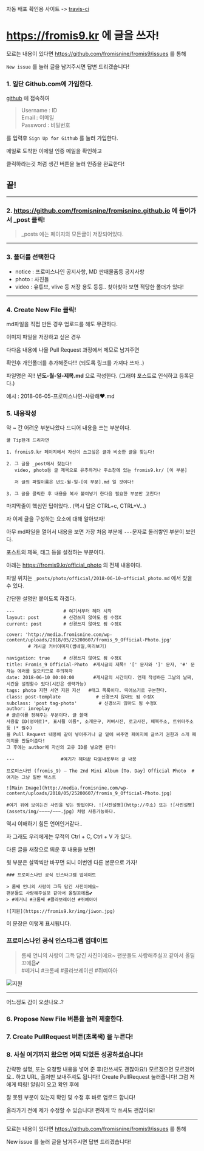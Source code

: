 자동 배포 확인용 사이트 -> [travis-ci](https://travis-ci.org/)

# https://fromis9.kr 에 글을 쓰자!

모르는 내용이 있다면 https://github.com/fromisnine/fromis9/issues 를 통해 

```New issue``` 를 눌러 글을 남겨주시면 답변 드리겠습니다!

### 1. 일단 Github.com에 가입한다.

[github](https://github.com) 에 접속하여 

> Username : ID  
Email : 이메일  
Password : 비밀번호  

를 입력후 ```Sign Up for Github``` 를 눌러 가입한다.

메일로 도착한 이메일 인증 메일을 확인하고 

클릭하라는것 처럼 생긴 버튼을 눌러 인증을 완료한다!

## 끝!

----

### 2. https://github.com/fromisnine/fromisnine.github.io 에 들어가서 _post 클릭!

> _posts 에는 페이지의 모든글이 저장되어있다.

----

### 3. 폴더를 선택한다

* notice : 프로미스나인 공지사항, MD 판매물품등 공지사항
* photo : 사진들
* video : 유튜브, vlive 등 저장 용도
등등.. 찾아찾아 보면 적당한 폴더가 있다!

-----


### 4. Create New File 클릭!


md파일을 직접 만든 경우 업로드를 해도 무관하다.

이미지 파일을 저장하고 싶은 경우

다다음 내용에 나올 Pull Request 과정에서 메모로 남겨주면

확인후 개인폴더를 추가해준다!!! (되도록 링크를 가져다 쓰자..)

파일명은 꼭!! **년도-월-일-제목.md** 으로 작성한다. (그래야 포스트로 인식하고 등록된다.)

예시 : 2018-06-05-프로미스나인-사랑해♥.md

###  5. 내용작성

약 ~ 간 어려운 부분나왔다 드디어 내용을 쓰는 부분이다.

```
꿀 Tip한개 드리자면

1. fromis9.kr 페이지에서 자신이 쓰고싶은 글과 비슷한 글을 찾는다!

2. 그 글을 _post에서 찾는다! 
   video, photo등 글 제목으로 유추하거나 주소창에 있는 fromis9.kr/ [이 부분]
   
   저 글의 파일이름은 년도-월-일-[이 부분].md 일 것이다!
   
3. 그 글을 클릭한 후 내용을 복사 붙여넣기 한다음 필요한 부분만 고친다!
```

마지막줄이 핵심인 팁이었다.. (역시 답은 CTRL+c, CTRL+V...)


자 이제 글을 구성하는 요소에 대해 알아보자!

아무 md파일을 열어서 내용을 보면 가장 처음 부분에 ```---```문자로 둘러쌓인 부분이 보인다.

포스트의 제목, 태그 등을 설정하는 부분이다.

아래는 https://fromis9.kr/official_photo 의 전체 내용이다.

파일 위치는 ```_posts/photo/official/2018-06-10-official_photo.md``` 에서 찾을 수 있다.

간단한 설명만 붙이도록 하겠다.

```
---                  # 여기서부터 헤더 시작
layout: post         # 신경쓰지 않아도 됨 수정X
current: post        # 신경쓰지 않아도 됨 수정X

cover: 'http://media.fromisnine.com/wp-content/uploads/2018/05/25200607/fromis_9_Official-Photo.jpg' 
        # 게시글 커버이미지(썸네일,미리보기)
        
navigation: true     # 신경쓰지 않아도 됨 수정X
title: Fromis_9 Official-Photo  #게시글의 제목! '[' 문자와 ']' 문자, '#' 문자는 에러를 일으키므로 주의하자
date: 2018-06-10 00:00:00       #게시글의 시간이다. 언제 작성하든 그날의 날짜, 시간을 설정할수 있다(시간은 생략가능)
tags: photo 지헌 서연 지원 지선   #태그 목록이다. 띄어쓰기로 구분한다.
class: post-template             # 신경쓰지 않아도 됨 수정X
subclass: 'post tag-photo'        # 신경쓰지 않아도 됨 수정X
author: imreplay                   
# 글쓴이를 정해주는 부분이다. 글 쓸때 
사용할 ID(영어로)*, 표시될 이름*, 소개문구, 커버사진, 로고사진, 페북주소, 트위터주소 등 (* 필수)
을 Pull Request 내용에 같이 넣어주거나 글 밑에 써주면 페이지에 글쓰기 권한과 소개 페이지를 만들어준다!
그 후에는 author에 자신의 고유 ID를 넣으면 된다!

---                 #여기가 헤더끝 다음내용부터 글 내용

프로미스나인 (fromis_9) – The 2nd Mini Album [To. Day] Official Photo  #여기는 그냥 일반 텍스트

![Main Image](http://media.fromisnine.com/wp-content/uploads/2018/05/25200607/fromis_9_Official-Photo.jpg)

#여기 위에 보이는건 사진을 넣는 방법이다. ![사진설명](http://주소) 또는 ![사진설명](assets/img/~~~~/~~~.jpg) 처럼 사용가능하다.
```

역시 이해하기 힘든 언어인거같다..

자 그래도 우리에게는 무적의 Ctrl + C, Ctrl + V 가 있다.

다른 글을 새창으로 띄운 후 내용을 보면!

윗 부분은 살짝씩만 바꾸면 되니 이번엔 다른 본문으로 가자!

```
### 프로미스나인 공식 인스타그램 업데이트

> 롬쌔 언니의 사랑이 그득 담긴 사진이에요~
팬분들도 사랑해주실꼬 같아서 올릴꼬에욥💕  
> #메거니 #크롬쌔 #콜라보레이션 #쥐예아아

![지원](https://fromis9.kr/img/jiwon.jpg)
```

이 문장은 이렇게 표시됩니다.

### 프로미스나인 공식 인스타그램 업데이트

> 롬쌔 언니의 사랑이 그득 담긴 사진이에요~
팬분들도 사랑해주실꼬 같아서 올릴꼬에욥💕  
> #메거니 #크롬쌔 #콜라보레이션 #쥐예아아

![지원](https://fromis9.kr/img/jiwon.jpg)

---

어느정도 감이 오셨나요..?

### 6. Propose New File 버튼을 눌러 제출한다.



### 7. Create PullRequest 버튼(초록색) 을 누른다!



### 8. 사실 여기까지 왔으면 어찌 되었든 성공하셨습니다!

간략한 설명, 또는 요청할 내용을 넣어 준 후(안쓰셔도 괜찮아요!)
모르겠으면 모르겠어요.. 하고 URL, 출처만 보내주셔도 됩니다!! 
Create PullRequest 눌러줍니다!
그럼 저에게 띠링! 알림이 오고 확인 후에 

잘 못된 부분이 있는지 확인 및 수정 후 바로 업로드 합니다!

올라가기 전에 제가 수정할 수 있습니다! 편하게 막 쓰셔도 괜찮아요!


---


모르는 내용이 있다면 https://github.com/fromisnine/fromis9/issues 를 통해 

New issue 를 눌러 글을 남겨주시면 답변 드리겠습니다!
